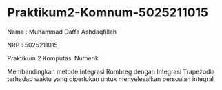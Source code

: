 # Praktikum2-Komnum-5025211015

Nama  : Muhammad Daffa Ashdaqfillah

NRP   : 5025211015

Praktikum 2 Komputasi Numerik

Membandingkan metode Integrasi Rombreg dengan Integrasi Trapezodia terhadap waktu yang diperlukan untuk menyelesaikan persoalan integral
